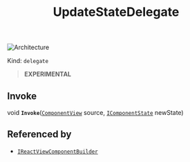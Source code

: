 ﻿---
id: UpdateStateDelegate
title: UpdateStateDelegate
---

![Architecture](https://img.shields.io/badge/architecture-new_only-blue)

Kind: `delegate`

> **EXPERIMENTAL**

## Invoke
void **`Invoke`**([`ComponentView`](ComponentView) source, [`IComponentState`](IComponentState) newState)

## Referenced by
- [`IReactViewComponentBuilder`](IReactViewComponentBuilder)

